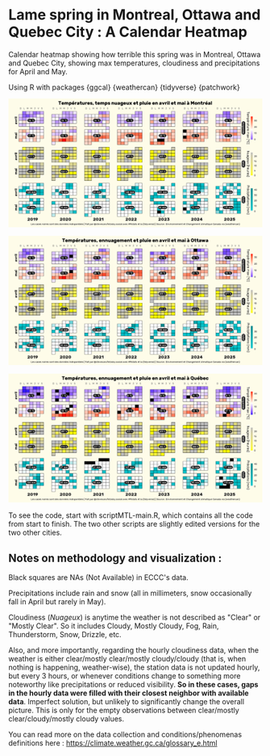 # Lame spring in Montreal, Ottawa and Quebec City : A Calendar Heatmap
Calendar heatmap showing how terrible this spring was in Montreal, Ottawa and Quebec City, showing max temperatures, cloudiness and precipitations for April and May.

Using R with packages {ggcal} {weathercan} {tidyverse} {patchwork}

![Montreal](https://github.com/datacarvel/lamespring/blob/main/MTL.png "Montreal")

![Ottawa](https://github.com/datacarvel/lamespring/blob/main/OTT.png "Ottawa")

![Quebec City](https://github.com/datacarvel/lamespring/blob/main/QC.png "Quebec City")

To see the code, start with scriptMTL-main.R, which contains all the code from start to finish. The two other scripts are slightly edited versions for the two other cities.

## Notes on methodology and visualization :

Black squares are NAs (Not Available) in ECCC's data. 

Precipitations include rain and snow (all in millimeters, snow occasionally fall in April but rarely in May). 

Cloudiness (_Nuageux_) is anytime the weather is not described as "Clear" or "Mostly Clear". So it includes Cloudy, Mostly Cloudy, Fog, Rain, Thunderstorm, Snow, Drizzle, etc. 

Also, and more importantly, regarding the hourly cloudiness data, when the weather is either clear/mostly clear/mostly cloudy/cloudy (that is, when nothing is happening, weather-wise), the station data is not updated hourly, but every 3 hours, or whenever conditions change to something more noteworthy like precipitations or reduced visibility. **So in these cases, gaps in the hourly data were filled with their closest neighbor with available data**. Imperfect solution, but unlikely to significantly change the overall picture. This is only for the empty observations between clear/mostly clear/cloudy/mostly cloudy values. 

You can read more on the data collection and conditions/phenomenas definitions here : https://climate.weather.gc.ca/glossary_e.html
